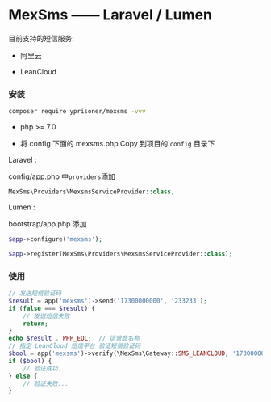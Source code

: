 # MexSms —— Laravel / Lumen

目前支持的短信服务:

- 阿里云

- LeanCloud

### 安装

```bash
composer require yprisoner/mexsms -vvv
```

- php >= 7.0

- 将 config 下面的 mexsms.php Copy 到项目的 `config` 目录下

Laravel :

config/app.php 中`providers`添加

```php
MexSms\Providers\MexsmsServiceProvider::class,
```

Lumen :

bootstrap/app.php 添加

```php
$app->configure('mexsms');
```

```php
$app->register(MexSms\Providers\MexsmsServiceProvider::class);
```


### 使用

```php
// 发送短信验证码
$result = app('mexsms')->send('17300000000', '233233');
if (false === $result) {
    // 发送短信失败
    return;
}
echo $result . PHP_EOL;  // 运营商名称
// 指定 LeanCloud 短信平台 验证短信验证码
$bool = app('mexsms')->verify(\MexSms\Gateway::SMS_LEANCLOUD, '17300000000', '233233');
if ($bool) {
    // 验证成功.
} else {
    // 验证失败...
}
```



